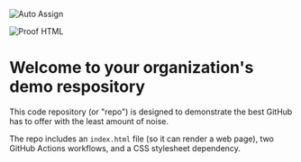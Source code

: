 ![Auto Assign](https://github.com/ElectronixHub/demo-repository/actions/workflows/auto-assign.yml/badge.svg)

![Proof HTML](https://github.com/ElectronixHub/demo-repository/actions/workflows/proof-html.yml/badge.svg)

# Welcome to your organization's demo respository
This code repository (or "repo") is designed to demonstrate the best GitHub has to offer with the least amount of noise.

The repo includes an `index.html` file (so it can render a web page), two GitHub Actions workflows, and a CSS stylesheet dependency.
